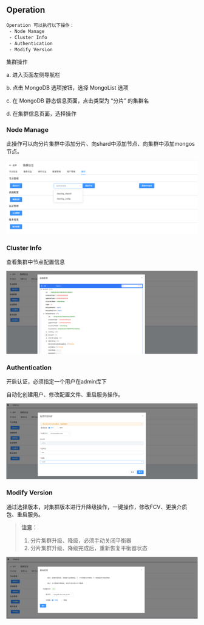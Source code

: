 ## Operation

```
Operation 可以执行以下操作：
 - Node Manage
 - Cluster Info
 - Authentication
 - Modify Version
```

集群操作

a. 进入页面左侧导航栏

b. 点击 MongoDB 选项按钮，选择 MongoList 选项

c. 在 MongoDB 静态信息页面，点击类型为 “分片” 的集群名

d. 在集群信息页面，选择操作

### Node Manage

此操作可以向分片集群中添加分片、向shard中添加节点、向集群中添加mongos节点。

![image-20220722144342883](../../../../../../images/whalealPlatformImages/MongoDB_Sharding_Operation_NodeManage.png)

### Cluster Info

查看集群中节点配置信息

![image-20220722144455943](../../../../../../images/whalealPlatformImages/MongoDB_Sharding_Operation_ClusterInfo.png)

### Authentication

开启认证，必须指定一个用户在admin库下

自动化创建用户、修改配置文件、重启服务操作。

![image-20220722144601375](../../../../../../images/whalealPlatformImages/MongoDB_Sharding_Operation_Authentication.png)

### Modify Version

通过选择版本，对集群版本进行升降级操作，一键操作，修改FCV、更换介质包、重启服务。

> **注意：**
>
> 1. 分片集群升级、降级，必须手动关闭平衡器
> 2. 分片集群升级、降级完成后，重新恢复平衡器状态

![image-20220722144701740](../../../../../../images/whalealPlatformImages/MongoDB_Sharding_Operation_ModifyVersion.png)